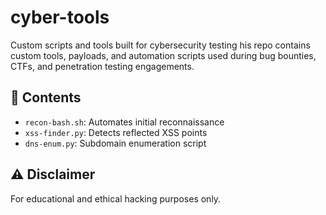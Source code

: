 # cyber-tools
Custom scripts and tools built for cybersecurity testing
his repo contains custom tools, payloads, and automation scripts used during bug bounties, CTFs, and penetration testing engagements.

## 📁 Contents
- `recon-bash.sh`: Automates initial reconnaissance
- `xss-finder.py`: Detects reflected XSS points
- `dns-enum.py`: Subdomain enumeration script

## ⚠️ Disclaimer
For educational and ethical hacking purposes only.
